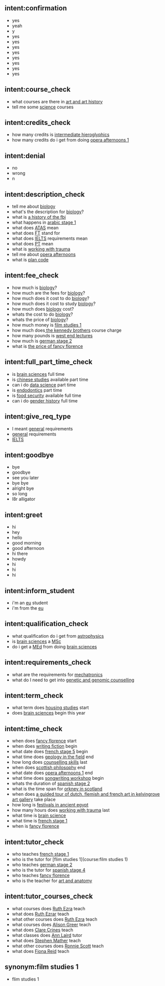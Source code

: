 ## intent:confirmation
- yes
- yeah
- y
- yes
- yes
- yes
- yes
- yes
- yes
- yes
- yes

## intent:course_check
- what courses are there in [art and art history](subject)
- tell me some [science](subject) courses

## intent:credits_check
- how many credits is [intermediate hieroglyphics](course)
- how many credits do i get from doing [opera afternoons 1](course)

## intent:denial
- no
- wrong
- n

## intent:description_check
- tell me about [biology](course)
- what's the description for [biology](course)?
- what is [a history of the fbi](course)
- what happens in [arabic stage 1](course)
- what does [ATAS](acronym) mean
- what does [FT](acronym) stand for
- what does [IELTS](acronym) requirements mean
- what does [PT](acronym) mean
- what is [working with trauma](course)
- tell me about [opera afternoons](course)
- what is [plan code](acronym)

## intent:fee_check
- how much is [biology](course)?
- how much are the fees for [biology](course)?
- how much does it cost to do [biology](course)?
- how much does it cost to study [biology](course)?
- how much does [biology](course) cost?
- whats the cost to do [biology](course)?
- whats the price of [biology](course)?
- how much money is [film studies 1](course)
- how much does[ the kennedy brothers](course) course charge
- how many pounds is [west end lectures](course)
- how much is [german stage 2](course)
- what is [the price of fancy florence](course)

## intent:full_part_time_check
- is [brain sciences](course) full time
- is [chinese studies](course) available part time
- can i do [data science](course) part time
- is [endodontics](course) part time
- is [food security](course) available full time
- can i do [gender history](course) full time

## intent:give_req_type
- I meant [general](requirement) requirements
- [general](requirement) requirements
- [IELTS](requirement)

## intent:goodbye
- bye
- goodbye
- see you later
- bye bye
- alright bye
- so long
- l8r alligator

## intent:greet
- hi
- hey
- hello
- good morning
- good afternoon
- hi there
- howdy
- hi
- hi
- hi

## intent:inform_student
- i'm an [eu](student) student
- i'm from the [eu](student)

## intent:qualification_check
- what qualification do i get from [astrophysics](course)
- is [brain sciences](course) a [MSc](qualification)
- do i get a [MEd](qualification) from doing [brain sciences](course)

## intent:requirements_check
- what are the requirements for [mechatronics](course)
- what do I need to get into [genetic and genomic counselling](course)

## intent:term_check
- what term does [housing studies](course) start
- does [brain sciences](course) begin this year

## intent:time_check
- when does [fancy florence](course) start
- when does [writing fiction](course) begin
- what date does [french stage 5](course) begin
- what time does [geology in the field](course) end
- how long does [counselling skills](course) last
- when does [scottish philosophy](course) end
- what date does [opera afternoons 1](course) end
- what time does [songwriting workshop](course) begin
- whats the duration of [spanish stage 2](course)
- what is the time span for [orkney in scotland](course)
- when does [a guided tour of dutch, flemish and french art in kelvingrove art gallery](course) take place
- how long is [festivals in ancient egypt](course)
- how many hours does [working with trauma](course) last
- what time is [brain science](course)
- what time is [french stage 1](course)
- when is [fancy florence](course)

## intent:tutor_check
- who teaches [french stage 1](course)
- who is the tutor for [flim studies 1](course:film studies 1)
- who teaches [german stage 2](course)
- who is the tutor for [spanish stage 4](course)
- who teaches [fancy florence](course)
- who is the teacher for [art and anatomy](course)

## intent:tutor_courses_check
- what courses does [Ruth Ezra](tutor) teach
- what does [Ruth Ezrar](tutor) teach
- what other courses does [Ruth Ezra](tutor) teach
- what courses does [Alison Greer](tutor) teach
- what does [Clare Crines](tutor) teach
- what classes does [Ann Laird](tutor) tutor
- what does [Stephen Mather](tutor) teach
- what other courses does [Ronnie Scott](tutor) teach
- what does [Fiona Reid](tutor) teach

## synonym:film studies 1
- flim studies 1
